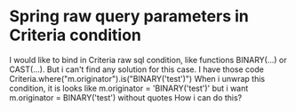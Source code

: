 
# Spring raw query parameters in Criteria condition

I would like to bind in Criteria raw sql condition, like functions BINARY(...) or CAST(...). But i can't find any solution for this case.
I have those code
Criteria.where("m.originator").is("BINARY('test')")
When i unwrap this condition, it is looks like
m.originator = 'BINARY('test')' but i want m.originator = BINARY('test') without quotes
How i can do this?

        